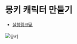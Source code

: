# 몽키 캐릭터 만들기

- [실행링크:computer:](https://chuhoon.github.io/monkey-Character/)

![몽키](https://user-images.githubusercontent.com/68219145/162730429-e39eb57d-ec16-4e7f-b00b-5be0d4510983.PNG)

